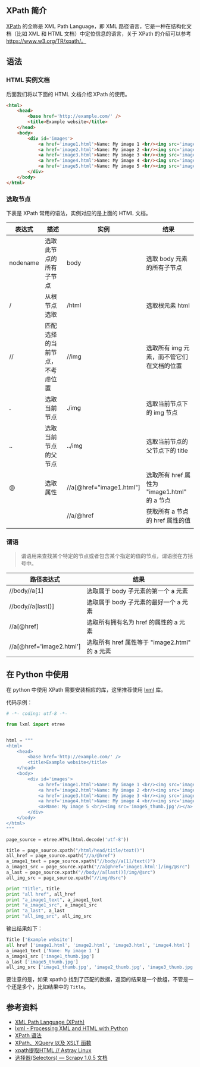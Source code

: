 

## XPath 简介

[XPath](https://www.w3.org/TR/xpath/) 的全称是 XML Path Language，即 XML 路径语言，它是一种在结构化文档（比如 XML 和 HTML 文档）中定位信息的语言，关于 XPath 的介绍可以参考 https://www.w3.org/TR/xpath/。

## 语法

### HTML 实例文档

后面我们将以下面的 HTML 文档介绍 XPath 的使用。

```html
<html>
    <head>
        <base href='http://example.com/' />
        <title>Example website</title>
    </head>
    <body>
        <div id='images'>
            <a href='image1.html'>Name: My image 1 <br/><img src='image1_thumb.jpg'/></a>
            <a href='image2.html'>Name: My image 2 <br/><img src='image2_thumb.jpg'/></a>
            <a href='image3.html'>Name: My image 3 <br/><img src='image3_thumb.jpg'/></a>
            <a href='image4.html'>Name: My image 4 <br/><img src='image4_thumb.jpg'/></a>
            <a href='image5.html'>Name: My image 5 <br/><img src='image5_thumb.jpg'/></a>
        </div>
    </body>
</html>
```

### 选取节点

下表是 XPath 常用的语法，实例对应的是上面的 HTML 文档。

|  表达式  |              描述              |           实例           |                     结果                     |
|----------|--------------------------------|--------------------------|----------------------------------------------|
| nodename | 选取此节点的所有子节点         | body                     | 选取 body 元素的所有子节点                   |
| /        | 从根节点选取                   | /html                    | 选取根元素 html                              |
| //       | 匹配选择的当前节点，不考虑位置 | //img                    | 选取所有 img 元素，而不管它们在文档的位置    |
| .        | 选取当前节点                   | ./img                    | 选取当前节点下的 img 节点                    |
| ..       | 选取当前节点的父节点           | ../img                   | 选取当前节点的父节点下的 title               |
| @        | 选取属性                       | //a[@href="image1.html"] | 选取所有 href 属性为 "image1.html" 的 a 节点 |
|          |                                | //a/@href                | 获取所有 a 节点的 href 属性的值              |
|          |                                |                          |                                              |

### 谓语

> 谓语用来查找某个特定的节点或者包含某个指定的值的节点，谓语嵌在方括号中。

|        路径表达式        |                      结果                      |
|--------------------------|------------------------------------------------|
| //body//a[1]              | 选取属于 body 子元素的第一个 a 元素            |
| //body//a[last()]         | 选取属于 body 子元素的最好一个 a 元素          |
| //a[@href]               | 选取所有拥有名为 href 的属性的 a 元素          |
| //a[@href='image2.html'] | 选取所有 href 属性等于 "image2.html" 的 a 元素 |


## 在 Python 中使用

在 python 中使用 XPath 需要安装相应的库，这里推荐使用 [lxml]((http://lxml.de/)) 库。

代码示例：

```python
# -*- coding: utf-8 -*-

from lxml import etree


html = """
<html>
    <head>
        <base href='http://example.com/' />
        <title>Example website</title>
    </head>
    <body>
        <div id='images'>
            <a href='image1.html'>Name: My image 1 <br/><img src='image1_thumb.jpg'/></a>
            <a href='image2.html'>Name: My image 2 <br/><img src='image2_thumb.jpg'/></a>
            <a href='image3.html'>Name: My image 3 <br/><img src='image3_thumb.jpg'/></a>
            <a href='image4.html'>Name: My image 4 <br/><img src='image4_thumb.jpg'/></a>
            <a>Name: My image 5 <br/><img src='image5_thumb.jpg'/></a>
        </div>
    </body>
</html>
"""

page_source = etree.HTML(html.decode('utf-8'))

title = page_source.xpath("/html/head/title/text()")
all_href = page_source.xpath("//a/@href")
a_image1_text = page_source.xpath("//body//a[1]/text()")
a_image1_src = page_source.xpath("//a[@href='image1.html']/img/@src")
a_last = page_source.xpath("//body//a[last()]/img/@src")
all_img_src = page_source.xpath("//img/@src")

print "Title", title
print "all href", all_href
print "a_image1_text", a_image1_text
print "a_image1_src", a_image1_src
print "a_last", a_last
print "all_img_src", all_img_src
```

输出结果如下：

```python
Title ['Example website']
all href ['image1.html', 'image2.html', 'image3.html', 'image4.html']
a_image1_text ['Name: My image 1 ']
a_image1_src ['image1_thumb.jpg']
a_last ['image5_thumb.jpg']
all_img_src ['image1_thumb.jpg', 'image2_thumb.jpg', 'image3_thumb.jpg', 'image4_thumb.jpg', 'image5_thumb.jpg']
```
要注意的是，如果 xpath() 找到了匹配的数据，返回的结果是一个数组，不管是一个还是多个，比如结果中的 `Title`。


## 参考资料

- [XML Path Language (XPath)](https://www.w3.org/TR/xpath/)
- [lxml - Processing XML and HTML with Python](http://lxml.de/)
- [XPath 语法](http://www.w3school.com.cn/xpath/xpath_syntax.asp)
- [XPath、XQuery 以及 XSLT 函数](http://www.w3school.com.cn/xpath/xpath_functions.asp)
- [xpath提取HTML // Astray Linux](http://astraylinux.com/2014/08/21/server-xpath-pick-html/)
- [选择器(Selectors) — Scrapy 1.0.5 文档](http://scrapy-chs.readthedocs.io/zh_CN/1.0/topics/selectors.html)




